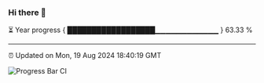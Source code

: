 ### Hi there 👋

⏳ Year progress { ██████████████████▁▁▁▁▁▁▁▁▁▁▁▁ } 63.33 %

---

⏰ Updated on Mon, 19 Aug 2024 18:40:19 GMT

![Progress Bar CI](https://github.com/IshwaranRudhara/GIT-ACTION/workflows/Progress%20Bar%20CI/badge.svg)
